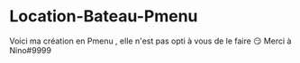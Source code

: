 # Location-Bateau-Pmenu
Voici ma création en Pmenu , elle n'est pas opti à vous de le faire 😏
Merci à Nino#9999
